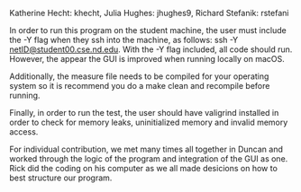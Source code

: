 Katherine Hecht: khecht, Julia Hughes: jhughes9, Richard Stefanik: rstefani

In order to run this program on the student machine, the user must include the
-Y flag when they ssh into the machine, as follows: ssh -Y 
netID@student00.cse.nd.edu. With the -Y flag included, all code should run. 
However, the appear the GUI is improved when running locally on macOS. 

Additionally, the measure file needs to be compiled for your operating system so 
it is recommend you do a make clean and recompile before running. 

Finally, in order to run the test, the user should have valigrind installed in
order to check for memory leaks, uninitialized  memory and invalid memory access. 

For individual contribution, we met many times all together in Duncan and worked
through the logic of the program and integration of the GUI as one. Rick did the
coding on his computer as we all made desicions on how to best structure our 
program. 


